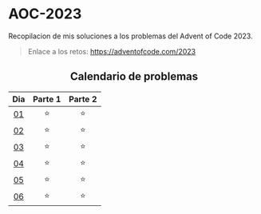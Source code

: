 # AOC-2023

Recopilacion de mis soluciones a los problemas del Advent of Code 2023.

> Enlace a los retos: https://adventofcode.com/2023

<div align=center>

## Calendario de problemas

|     Dia      | Parte 1 | Parte 2 |
| :----------: | :-----: | :-----: |
| [01](./D01/) |   ⭐    |   ⭐    |
| [02](./D02/) |   ⭐    |   ⭐    |
| [03](./D03/) |   ⭐    |   ⭐    |
| [04](./D04/) |   ⭐    |   ⭐    |
| [05](./D05/) |   ⭐    |   ⭐    |
| [06](./D06/) |   ⭐    |   ⭐    |

</div>
